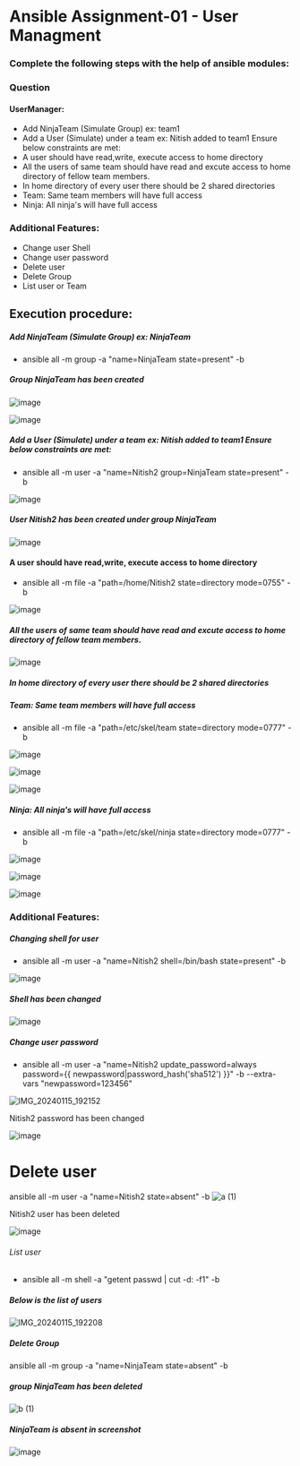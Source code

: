 # Ansible Assignment-01 - User Managment

### Complete the following steps with the help of ansible modules:

### Question

#### UserManager:
- Add NinjaTeam (Simulate Group) ex: team1
- Add a User (Simulate) under a team ex: Nitish added to team1 Ensure below constraints are met:
- A user should have read,write, execute access to home directory
- All the users of same team should have read and excute access to home directory of fellow team members.
- In home directory of every user there should be 2 shared directories
- Team: Same team members will have full access
- Ninja: All ninja's will have full access
### Additional Features:

- Change user Shell
- Change user password
- Delete user
- Delete Group
- List user or Team

## Execution procedure:

##### Add NinjaTeam (Simulate Group) ex: NinjaTeam

- ansible all -m group -a "name=NinjaTeam state=present" -b

##### Group NinjaTeam has been created
![image](https://github.com/udaychaturvedi/jenkinspractice/assets/149717783/fff727aa-b137-4cac-a855-12d126f574cb)


![image](https://github.com/udaychaturvedi/jenkinspractice/assets/149717783/2aae690e-807b-4bca-9633-e00cf4a855c9)


##### Add a User (Simulate) under a team ex: Nitish added to team1 Ensure below constraints are met:

- ansible all -m user -a "name=Nitish2 group=NinjaTeam state=present" -b 

![image](https://github.com/udaychaturvedi/jenkinspractice/assets/149717783/17e9e44c-90ce-4796-9e70-b68c21b31969)


##### User Nitish2 has been created under group NinjaTeam

![image](https://github.com/udaychaturvedi/jenkinspractice/assets/149717783/a184c122-58c0-4ebe-80cf-f3598b5b6c6d)


#### A user should have read,write, execute access to home directory

- ansible all -m file -a "path=/home/Nitish2 state=directory mode=0755" -b


![image](https://github.com/udaychaturvedi/jenkinspractice/assets/149717783/2bf584ce-2436-47a6-a871-c00dd02fcf1b)

##### All the users of same team should have read and excute access to home directory of fellow team members.

![image](https://github.com/LuckyJayanth/jayanth/assets/153024353/90bfa9a4-c3be-4566-a7b4-81e9aa8d6dd7)

##### In home directory of every user there should be 2 shared directories

##### Team: Same team members will have full access

- ansible all -m file -a "path=/etc/skel/team state=directory mode=0777" -b

![image](https://github.com/udaychaturvedi/jenkinspractice/assets/149717783/680212d3-956f-4c8d-9f9a-54d1cad6c6d3)


![image](https://github.com/LuckyJayanth/jayanth/assets/153024353/200d4ff6-379b-4659-928b-58496c38752c)

![image](https://github.com/LuckyJayanth/jayanth/assets/153024353/8595ceb4-23d1-490c-a6e1-33b315812b9c)

##### Ninja: All ninja's will have full access

- ansible all -m file -a "path=/etc/skel/ninja state=directory mode=0777" -b

![image](https://github.com/udaychaturvedi/jenkinspractice/assets/149717783/8db13008-25c2-4725-90bc-97a5fa66aef0)


![image](https://github.com/udaychaturvedi/jenkinspractice/assets/149717783/cc56f838-9caa-4dd4-b9db-f65da09d1a8d)


![image](https://github.com/LuckyJayanth/jayanth/assets/153024353/8595ceb4-23d1-490c-a6e1-33b315812b9c)

### Additional Features:

##### Changing shell for user

- ansible all -m user -a "name=Nitish2 shell=/bin/bash state=present" -b    

![image](https://github.com/udaychaturvedi/jenkinspractice/assets/149717783/bbea48d2-d355-4829-824d-32825f48ce97)

##### Shell has been changed
![image](https://github.com/udaychaturvedi/jenkinspractice/assets/149717783/9954b4ac-1c3f-4fda-a1e9-c8b1d5bd3f87)



##### Change user password

- ansible all -m user -a "name=Nitish2 update_password=always password={{ newpassword|password_hash('sha512') }}" -b --extra-vars "newpassword=123456"

![IMG_20240115_192152](https://github.com/udaychaturvedi/jenkinspractice/assets/149717783/7f848692-51fa-4181-84df-c64c6fd491ab)


Nitish2 password has been changed

![image](https://github.com/LuckyJayanth/jayanth/assets/153024353/fa50b095-40b9-412d-890e-6177c422e0de)

# Delete user

ansible all -m user -a "name=Nitish2 state=absent" -b
![a (1)](https://github.com/udaychaturvedi/jenkinspractice/assets/149717783/37f8b10e-0f58-4077-80ce-f0dce4861192)


Nitish2 user has been deleted

![image](https://github.com/LuckyJayanth/jayanth/assets/153024353/41f92e47-17de-4a80-bfda-accc85bcc655)

###### List user

- ansible all -m shell -a "getent passwd | cut -d: -f1" -b

##### Below is the list of users

![IMG_20240115_192208](https://github.com/udaychaturvedi/jenkinspractice/assets/149717783/52056009-884d-4c38-8c61-d180cfa4f204)

##### Delete Group

ansible all -m group -a "name=NinjaTeam state=absent" -b

##### group NinjaTeam has been deleted
![b (1)](https://github.com/udaychaturvedi/jenkinspractice/assets/149717783/4cec790e-c4e9-42a3-a4a0-74453297ccb2)



##### NinjaTeam is absent in screenshot

![image](https://github.com/LuckyJayanth/jayanth/assets/153024353/a41a5f26-6179-4074-8944-0b2a2dabe3af)
